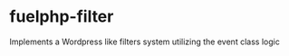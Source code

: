 fuelphp-filter
==============

Implements a Wordpress like filters system utilizing the event class logic
